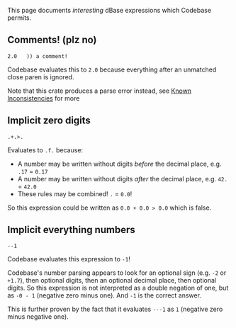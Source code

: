 This page documents _interesting_ dBase expressions which Codebase permits.

## Comments! (plz no)
`2.0   )) a comment!`


Codebase evaluates this to `2.0` because everything after an unmatched close paren is ignored.

Note that this crate produces a parse error instead, see [Known Inconsistencies](known_inconsistencies.md) for more

## Implicit zero digits
`.+.>.`

Evaluates to `.f.` because:
* A number may be written without digits _before_ the decimal place, e.g. `.17` = `0.17`
* A number may be written without digits _after_ the decimal place, e.g. `42.` = `42.0`
* These rules may be combined! `.` = `0.0`!

So this expression could be written as `0.0 + 0.0 > 0.0` which is false.


## Implicit everything numbers
`--1`

Codebase evaluates this expression to `-1`!

Codebase's number parsing appears to look for an optional sign (e.g. `-2` or `+1.7`), then optional digits, then an optional decimal place, then optional digits. So this expression is not interpreted as a double negation of one, but as `-0 - 1` (negative zero minus one). And `-1` is the correct answer.

This is further proven by the fact that it evaluates `---1` as `1` (negative zero minus negative one).
